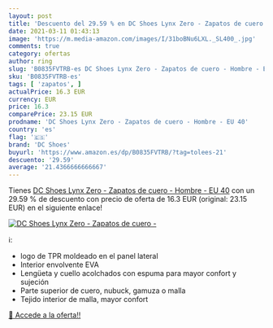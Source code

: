 ```yaml
---
layout: post
title: 'Descuento del 29.59 % en DC Shoes Lynx Zero - Zapatos de cuero - '
date: 2021-03-11 01:43:13
image: 'https://m.media-amazon.com/images/I/31boBNu6LXL._SL400_.jpg'
comments: true
category: ofertas
author: ring
slug: 'B0835FVTRB-es DC Shoes Lynx Zero - Zapatos de cuero - Hombre - EU 40'
sku: 'B0835FVTRB-es'
tags: [ 'zapatos', ]
actualPrice: 16.3 EUR
currency: EUR
price: 16.3
comparePrice: 23.15 EUR
prodname: 'DC Shoes Lynx Zero - Zapatos de cuero - Hombre - EU 40'
country: 'es'
flag: '🇪🇸'
brand: 'DC Shoes'
buyurl: 'https://www.amazon.es/dp/B0835FVTRB/?tag=tolees-21'
descuento: '29.59'
average: '21.4366666666667'
---
```


Tienes [DC Shoes Lynx Zero - Zapatos de cuero - Hombre - EU 40](https://www.amazon.es/dp/B0835FVTRB/?tag=tolees-21) con un 29.59 % de descuento con precio de oferta de 16.3 EUR (original: 23.15 EUR) en el siguiente enlace!

[![DC Shoes Lynx Zero - Zapatos de cuero - ](https://m.media-amazon.com/images/I/31boBNu6LXL._SL400_.jpg)](https://www.amazon.es/dp/B0835FVTRB/?tag=tolees-21)

ℹ️:

- logo de TPR moldeado en el panel lateral
- Interior envolvente EVA
- Lengüeta y cuello acolchados con espuma para mayor confort y sujeción
- Parte superior de cuero, nubuck, gamuza o malla
- Tejido interior de malla, mayor confort

[🛒 Accede a la oferta!!](https://www.amazon.es/dp/B0835FVTRB/?tag=tolees-21)
